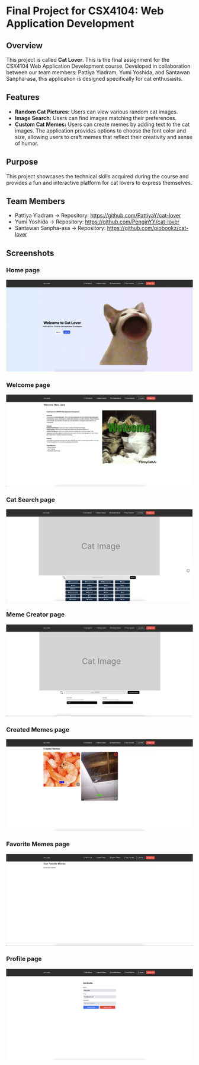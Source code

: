 # Final Project for CSX4104: Web Application Development

## Overview

This project is called **Cat Lover**. This is the final assignment for the CSX4104 Web Application Development course. Developed in collaboration between our team members: Pattiya Yiadram, Yumi Yoshida, and Santawan Sanpha-asa, this application is designed specifically for cat enthusiasts.

## Features

- **Random Cat Pictures:** Users can view various random cat images.
- **Image Search:** Users can find images matching their preferences.
- **Custom Cat Memes:** Users can create memes by adding text to the cat images. The application provides options to choose the font color and size, allowing users to craft memes that reflect their creativity and sense of humor.

## Purpose

This project showcases the technical skills acquired during the course and provides a fun and interactive platform for cat lovers to express themselves.

## Team Members
- Pattiya Yiadram -> Repository: https://github.com/PattiyaY/cat-lover
- Yumi Yoshida -> Repository: https://github.com/PenginYY/cat-lover
- Santawan Sanpha-asa -> Repository: https://github.com/piobookz/cat-lover


## Screenshots
### Home page
<img src="./WebPagesImage/1-home.png" />

###  Welcome page
<img src="./WebPagesImage/2-welcome.png" />

### Cat Search page
<img src="./WebPagesImage/3-search.png" />

### Meme Creator page
<img src="./WebPagesImage/4-generate.png" />

### Created Memes page
<img src="./WebPagesImage/5-created.png" />

### Favorite Memes page
<img src="./WebPagesImage/6-favorite.png" />

### Profile page
<img src="./WebPagesImage/7-profile.png" />
